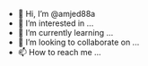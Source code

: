 - 👋 Hi, I’m @amjed88a
- 👀 I’m interested in ...
- 🌱 I’m currently learning ...
- 💞️ I’m looking to collaborate on ...
- 📫 How to reach me ...

<!---
amjed88a/amjed88a is a ✨ special ✨ repository because its `README.md` (this file) appears on your GitHub profile.
You can click the Preview link to take a look at your changes.
--->
